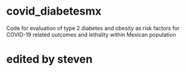 # covid_diabetesmx
Code for evaluation of type 2 diabetes and obesity as risk factors for COVID-19 related outcomes and lethality within Mexican population
# edited by steven
